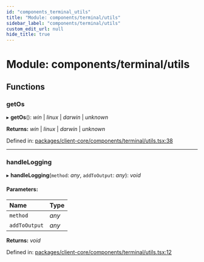 ```yaml
---
id: "components_terminal_utils"
title: "Module: components/terminal/utils"
sidebar_label: "components/terminal/utils"
custom_edit_url: null
hide_title: true
---
```


# Module: components/terminal/utils

## Functions

### getOs

▸ **getOs**(): *win* \| *linux* \| *darwin* \| *unknown*

**Returns:** *win* \| *linux* \| *darwin* \| *unknown*

Defined in: [packages/client-core/components/terminal/utils.tsx:38](https://github.com/xr3ngine/xr3ngine/blob/56376a778/packages/client-core/components/terminal/utils.tsx#L38)

___

### handleLogging

▸ **handleLogging**(`method`: *any*, `addToOutput`: *any*): *void*

#### Parameters:

Name | Type |
:------ | :------ |
`method` | *any* |
`addToOutput` | *any* |

**Returns:** *void*

Defined in: [packages/client-core/components/terminal/utils.tsx:12](https://github.com/xr3ngine/xr3ngine/blob/56376a778/packages/client-core/components/terminal/utils.tsx#L12)
